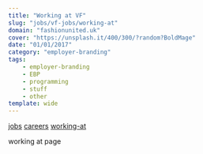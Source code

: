 ```yaml
---
title: "Working at VF"
slug: "jobs/vf-jobs/working-at"
domain: "fashionunited.uk"
cover: "https://unsplash.it/400/300/?random?BoldMage"
date: "01/01/2017"
category: "employer-branding"
tags:
    - employer-branding
    - EBP
    - programming
    - stuff
    - other
template: wide
---
```


[jobs](../vf-jobs) [careers](../vf-jobs/careers) [working-at](../vf-jobs/working-at)

working at page
